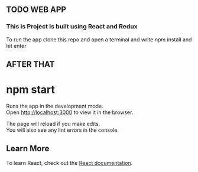 

## TODO WEB APP



### This is Project is built using React and Redux 
To run the app clone this repo and  open a terminal and write npm install and hit enter 
## AFTER THAT
# npm start  

Runs the app in the development mode.<br />
Open [http://localhost:3000](http://localhost:3000) to view it in the browser.

The page will reload if you make edits.<br />
You will also see any lint errors in the console.



## Learn More



To learn React, check out the [React documentation](https://reactjs.org/).
